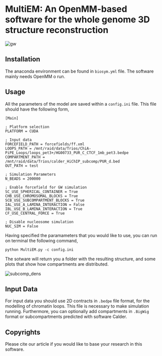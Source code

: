 # MultiEM: An OpenMM-based software for the whole genome 3D structure reconstruction
![gw](https://github.com/SFGLab/MultiEM/assets/49608786/f6d8c5f9-eda3-44d4-a779-5d45d3b4d79c)

## Installation
The anaconda environment can be found in `biosym.yml` file. The software mainly needs OpenMM o run.

## Usage
All the parameters of the model are saved within a `config.ini` file. This file should have the following form,

```
[Main]

; Platform selection
PLATFORM = CUDA

; Input data
FORCEFIELD_PATH = forcefields/ff.xml
LOOPS_PATH = /mnt/raid/data/Trios/ChiA-PiPE_Loops/loops_pet3+/HG00733_PUR_C_CTCF_1mb_pet3.bedpe
COMPARTMENT_PATH = /mnt/raid/data/Trios/calder_HiChIP_subcomp/PUR_d.bed
OUT_PATH = test

; Simulation Parameters
N_BEADS = 200000

; Enable forcefield for GW simulation
SC_USE_SPHERICAL_CONTAINER = True
CHB_USE_CHROMOSOMAL_BLOCKS = True
SCB_USE_SUBCOMPARTMENT_BLOCKS = True
IAL_USE_A_LAMINA_INTERACTION = False
IBL_USE_B_LAMINA_INTERACTION = True
CF_USE_CENTRAL_FORCE = True

; Disable nucleosome simulation
NUC_SIM = False
```

Having specified the paramameters that you would like to use, you can run on terminal the following command,

```
python MultiEM.py -c config.ini
```

The sotware will return you a folder with the resulting structure, and some plots that show how compartments are distributed.

![subcomp_dens](https://github.com/SFGLab/MultiEM/assets/49608786/f588553a-01fd-4638-b3a8-645e9e4c3b2e)


## Input Data
For input data you should use 2D contracts in `.bedpe` file format, for the modelling of chromatin loops. This file is necessary to make simulation running. Furthermore, you can optionally add compartments in `.BigWig` format or subcompartments predicted with software Calder.

## Copyrights
Please cite our article if you would like to base your research in this software.
